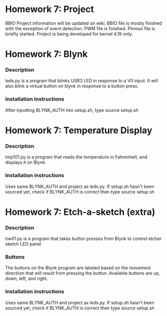 
# Homework 7: Project
BBIO Project information will be updated on wiki.
BBIO file is mostly finished with the exception of event detection.
PWM file is finished.
Pinmux file is briefly started.
Project is being developed for kernel 4.19 only.
# Homework 7: Blynk
### Description
leds.py is a program that blinks USR3 LED in response to a V0 input.
It will also blink a virtual button on blynk in response to a button press.
### Installation Instructions
After inputting BLYNK_AUTH into setup.sh, type source setup.sh

# Homework 7: Temperature Display
### Description
tmp101.py is a program that reads the temperature in Fahrenheit, and displays it on Blynk.
### Installation instructions
Uses same BLYNK_AUTH and project as leds.py.
If setup.sh hasn't been sourced yet, check if BLYNK_AUTH is correct then type source setup.sh
# Homework 7: Etch-a-sketch (extra)
### Description
hw01.py is a program that takes button presses from Blynk to control etcher sketch LED panel
### Buttons
The buttons on the Blynk program are labeled based on the movement directiion that will result from pressing the button.
Available buttons are up, down, left, and right.
### Installation instructions
Uses same BLYNK_AUTH and project as leds.py.
If setup.sh hasn't been sourced yet, check if BLYNK_AUTH is correct then type source setup.sh
